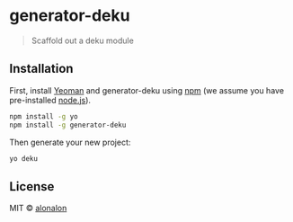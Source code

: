 # generator-deku
> Scaffold out a deku module

## Installation

First, install [Yeoman](http://yeoman.io) and generator-deku using [npm](https://www.npmjs.com/) (we assume you have pre-installed [node.js](https://nodejs.org/)).

```bash
npm install -g yo
npm install -g generator-deku
```

Then generate your new project:

```bash
yo deku
```

## License

MIT © [alonalon](github.com/alonalon)


[npm-image]: https://badge.fury.io/js/generator-deku.svg
[npm-url]: https://npmjs.org/package/generator-deku
[travis-image]: https://travis-ci.org/alonalon/generator-deku.svg?branch=master
[travis-url]: https://travis-ci.org/alonalon/generator-deku
[daviddm-image]: https://david-dm.org/alonalon/generator-deku.svg?theme=shields.io
[daviddm-url]: https://david-dm.org/alonalon/generator-deku
